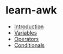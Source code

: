 # learn-awk

- [Introduction](./intro.sh)
- [Variables](./variables.sh)
- [Operators](./operators.sh)
- [Conditionals](./conditionals.sh)